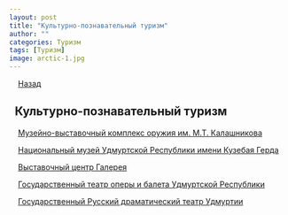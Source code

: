 ```yaml
---
layout: post
title: "Культурно-познавательный туризм"
author: ""
categories: Туризм
tags: [Туризм]
image: arctic-1.jpg
---
```


&nbsp;&nbsp;&nbsp;&nbsp;[Назад](/index.md)

## &nbsp;&nbsp;Культурно-познавательный туризм

&nbsp;&nbsp;&nbsp;&nbsp;[Музейно-выставочный комплекс оружия им. М.Т. Калашникова](/kalashnikov.md)

&nbsp;&nbsp;&nbsp;&nbsp;[Национальный музей Удмуртской Республики имени Кузебая Герда](/musei_imeni_gerda.md)

&nbsp;&nbsp;&nbsp;&nbsp;[Выставочный центр Галерея](/galereya.md)

&nbsp;&nbsp;&nbsp;&nbsp;[Государственный театр оперы и балета Удмуртской Республики](/theatre_operi_baleta.md)

&nbsp;&nbsp;&nbsp;&nbsp;[Государственный Русский драматический театр Удмуртии](/dramteatr.md)
